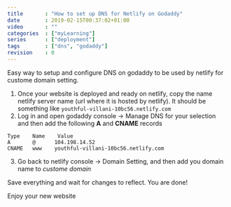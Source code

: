 ```yaml
---
title       : "How to set up DNS for Netlify on Godaddy"
date        : 2019-02-15T00:37:02+01:00
video       : ""
categories  : ["myLearning"]
series      : ["deployment"]
tags        : ["dns", "godaddy"]
revision    : 0
---
```


Easy way to setup and configure DNS on godaddy to be used by netlify for custome domain
setting.

1. Once your website is deployed and ready on netlify, copy the name netlify server name
(url where it is hosted by netlify). It should be something like `youthful-villani-10bc56.netlify.com`
2. Log in and open godaddy console -> Manage DNS for your selection and then add the following **A** and
**CNAME** records

```
Type	Name	Value
A       @      104.198.14.52
CNAME	www    youthful-villani-10bc56.netlify.com
```
3. Go back to netlify console -> Domain Setting, and then add you domain name to *custome domain*

Save everything and wait for changes to reflect. You are done!

Enjoy your new website
